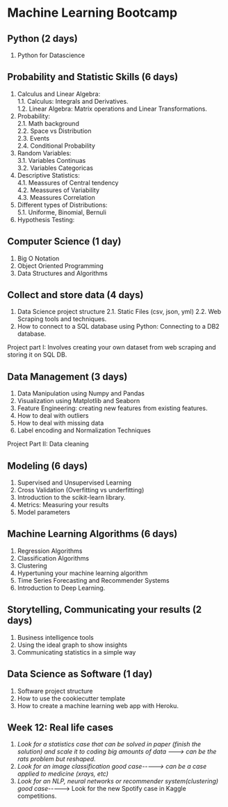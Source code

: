 # Machine Learning Bootcamp

## Python (2 days)

1. Python for Datascience

## Probability and Statistic Skills (6 days)

1. Calculus and Linear Algebra:  
    1.1. Calculus: Integrals and Derivatives.  
    1.2. Linear Algebra: Matrix operations and Linear Transformations.  
2. Probability:  
    2.1. Math background  
    2.2. Space vs Distribution  
    2.3. Events  
    2.4. Conditional Probability  
3. Random Variables:  
    3.1. Variables Continuas  
    3.2. Variables Categoricas  
4. Descriptive Statistics:  
    4.1. Meassures of Central tendency  
    4.2. Meassures of Variability  
    4.3. Meassures Correlation  
5. Different types of Distributions:  
    5.1. Uniforme, Binomial, Bernuli  
6. Hypothesis Testing:  


## Computer Science (1 day)

1. Big O Notation
2. Object Oriented Programming
3. Data Structures and Algorithms

## Collect and store data (4 days)

1. Data Science project structure
2.1. Static Files (csv, json, yml)
2.2. Web Scraping tools and techniques.
3. How to connect to a SQL database using Python: Connecting to a DB2 database. 

Project part I: Involves creating your own dataset from web scraping and storing it on SQL DB.

## Data Management (3 days)

1. Data Manipulation using Numpy and Pandas
2. Visualization using Matplotlib and Seaborn
3. Feature Engineering: creating new features from existing features.
4. How to deal with outliers
5. How to deal with missing data
6. Label encoding and Normalization Techniques

Project Part II: Data cleaning

## Modeling (6 days)

1. Supervised and Unsupervised Learning
2. Cross Validation (Overfitting vs underfitting)
3. Introduction to the scikit-learn library.
4. Metrics: Measuring your results
5. Model parameters

## Machine Learning Algorithms (6 days)

1. Regression Algorithms
2. Classification Algorithms
3. Clustering
4. Hypertuning your machine learning algorithm
5. Time Series Forecasting and Recommender Systems
6. Introduction to Deep Learning.

## Storytelling, Communicating your results (2 days)

1. Business intelligence tools
2. Using the ideal graph to show insights
3. Communicating statistics in a simple way

## Data Science as Software (1 day)

1. Software project structure
2. How to use the cookiecutter template
3. How to create a machine learning web app with Heroku.

## Week 12: Real life cases

1.   *Look for a statistics case that can be solved in paper (finish the solution) and scale it to coding big amounts of data
        --->  can be the rats problem but reshaped.*
2.   *Look for an image classification good case-----> can be a case applied to medicine (xrays, etc)*
3.   *Look for an NLP, neural networks or recommender system(clustering) good case*-----> Look for the new Spotify case in Kaggle competitions.
